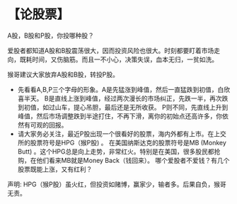 # 【论股票】 

A股，B股和P股，你投哪种股？ 

爱股者都知道A股和B股震荡很大，因而投资风险也很大。时刻都要盯着市场走向，既耗时间，又伤脑筋。而且一不小心，决策失误，血本无归，一贫如洗。

猴哥建议大家放弃A股和B股，转投P股。 
- 先看看A,B,P三个字母的形象。A是先猛涨到峰值，然后一直猛跌到初值，白欣喜半天。
B是直线上涨到峰值，经过两次漫长的市场纠正，先跌一半，再次跌到初值，如过山车，提心吊胆，最后还是无所收获。
P则不同，先直线上升到峰值，然后市场调整跌到半途打住，不再下滑，离你的初始点还高许多，你依然有可观的回报。 
- 请大家务必关注，最近P股出现一个很看好的股票，海内外都有上市。在上交所的股票符号是HPG（猴P股) 。
在美国纳斯达克的股票符号是MB (Monkey Butt) 。这个HPG总是向上走势，非常红火。特别是在美国，很多股民都抢购，在他们看来MB就是Money Back（钱回来）。
哪个爱股者不爱钱？有几个股票既能上涨，又有红利？ 

声明: HPG（猴P股）虽火红，但投资如赌博，赢家少，输者多。后果自负，猴哥无责。  
